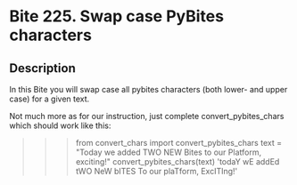 # Bite 225. Swap case PyBites characters

## Description

In this Bite you will swap case all pybites characters (both lower- and upper case) for a given text.

Not much more as for our instruction, just complete convert_pybites_chars which should work like this:

>>> from convert_chars import convert_pybites_chars
>>> text = "Today we added TWO NEW Bites to our Platform, exciting!"
>>> convert_pybites_chars(text)
'todaY wE addEd tWO NeW bITES To our plaTform, ExcITIng!'
